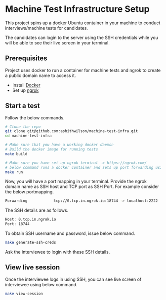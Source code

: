 # Machine Test Infrastructure Setup

This project spins up a docker Ubuntu container in your machine to conduct interviews/machine tests for candidates. 

The candidates can login to the server using the SSH credentials while you will be able to see their live screen in your terminal.

## Prerequisites 

Project uses docker to run a container for machine tests and ngrok to create a public domain name to access it.

* Install [Docker](https://docs.docker.com/engine/install/)
* Set up [ngrok](https://ngrok.com/) 

## Start a test

Follow the below commands.

```sh
# Clone the repo
git clone git@github.com:ashithwilson/machine-test-infra.git
cd machine-test-infra

# Make sure that you have a working docker daemon
# Build the docker image for running tests
make build

# Make sure you have set up ngrok terminal -> https://ngrok.com/
# below command runs a docker container and sets up port forwarding using ngrok
make run
```

Now, you will have a port mapping in your terminal. Provide the ngrok domain name as SSH host and TCP port as SSH Port. For example consider the below portmapping.

```sh
Forwarding            tcp://0.tcp.in.ngrok.io:18744 -> localhost:2222
```

The SSH details are as follows.

```sh
Host: 0.tcp.in.ngrok.io
Port: 18744
```

To obtain SSH username and password, issue below command.

```bash
make generate-ssh-creds
```

Ask the interviewee to login with these SSH details. 

## View live session

Once the interviewee logs in using SSH, you can see live screen of interviewee using below command.

```sh
make view-session
```
